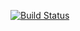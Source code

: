 [![Build Status](https://travis-ci.org/priyaaank/osmosis.svg?branch=master)](https://travis-ci.org/priyaaank/osmosis)
